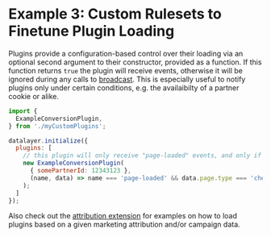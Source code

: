 # Example 3: Custom Rulesets to Finetune Plugin Loading

Plugins provide a configuration-based control over their loading via an optional second argument to their constructor, provided as a function. If this function returns `true` the plugin will receive events, otherwise it will be ignored during any calls to [broadcast](#). This is especially useful to notify plugins only under certain conditions, e.g. the availaibilty of a partner cookie or alike.

```javascript
import {
  ExampleConversionPlugin,
} from './myCustomPlugins';

datalayer.initialize({
  plugins: [
    // this plugin will only receive "page-loaded" events, and only if type is "checkout-completed"
    new ExampleConversionPlugin(
      { somePartnerId: 12343123 },
      (name, data) => name === 'page-loaded' && data.page.type === 'checkout-completed',
    );
  ]
});
```

Also check out the [attribution extension](../src/extensions/attribution) for examples on how to load plugins based on a given marketing attribution and/or campaign data.